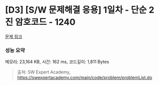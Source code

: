 # [D3] [S/W 문제해결 응용] 1일차 - 단순 2진 암호코드 - 1240 

[문제 링크](https://swexpertacademy.com/main/code/problem/problemDetail.do?contestProbId=AV15FZuqAL4CFAYD) 

### 성능 요약

메모리: 23,164 KB, 시간: 162 ms, 코드길이: 1,811 Bytes



> 출처: SW Expert Academy, https://swexpertacademy.com/main/code/problem/problemList.do